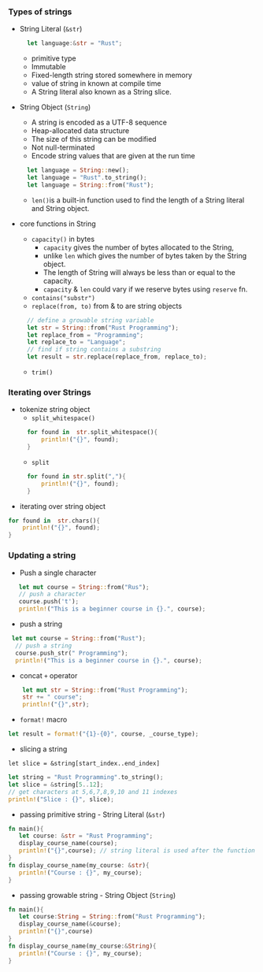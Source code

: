### Types of strings
- String Literal (`&str`)
    ```rust
      let language:&str = "Rust";
    ```
    - primitive type
    - Immutable
    - Fixed-length string stored somewhere in memory
    - value of string in known at compile time
    - A String literal also known as a String slice.
- String Object (`String`)
    - A string is encoded as a UTF-8 sequence
    - Heap-allocated data structure
    - The size of this string can be modified
    - Not null-terminated
    - Encode string values that are given at the run time
    ```rust
      let language = String::new();
      let language = "Rust".to_string();
      let language = String::from("Rust");
    ```
    - `len()`is a built-in function used to find the length of a String literal and String object.

- core functions in String
    - `capacity()` in bytes
        - `capacity` gives the number of bytes allocated to the String, 
        - unlike `len` which gives the number of bytes taken by the String object.
        - The length of String will always be less than or equal to the capacity.
        - `capacity` & `len` could vary if we reserve bytes using `reserve` fn.  
    - `contains("substr")`
    - `replace(from, to)` from & to are string objects
    ```rust
      // define a growable string variable
      let str = String::from("Rust Programming"); 
      let replace_from = "Programming";
      let replace_to = "Language"; 
      // find if string contains a substring
      let result = str.replace(replace_from, replace_to);
    ```
    - `trim()`

### Iterating over Strings
- tokenize string object
    - `split_whitespace()`
    ```rust
      for found in  str.split_whitespace(){
          println!("{}", found);
      }
    ```
    - `split`
    ```rust
      for found in str.split(","){
          println!("{}", found);
      }
    ```
- iterating over string object
```rust
for found in  str.chars(){
    println!("{}", found);
}
```
### Updating a string
- Push a single character
```rust
   let mut course = String::from("Rus");
   // push a character
   course.push('t');
   println!("This is a beginner course in {}.", course);
```
- push a string
```rust
 let mut course = String::from("Rust");
  // push a string
  course.push_str(" Programming");
  println!("This is a beginner course in {}.", course);
```
- concat `+` operator
```rust
    let mut str = String::from("Rust Programming");
    str += " course";
    println!("{}",str);

```
- `format!` macro
```rust
let result = format!("{1}-{0}", course, _course_type);
```
- slicing a string

`let slice = &string[start_index..end_index]`
```rust
let string = "Rust Programming".to_string();
let slice = &string[5..12]; 
// get characters at 5,6,7,8,9,10 and 11 indexes
println!("Slice : {}", slice);
```
- passing primitive string - String Literal (`&str`)
```rust
fn main(){
   let course: &str = "Rust Programming";
   display_course_name(course); 
   println!("{}",course); // string literal is used after the function call
}
fn display_course_name(my_course: &str){
   println!("Course : {}", my_course);
}
```
- passing growable string - String Object (`String`)
```rust
fn main(){
   let course:String = String::from("Rust Programming");
   display_course_name(&course); 
   println!("{}",course)
}
fn display_course_name(my_course:&String){
   println!("Course : {}", my_course);
}
```
